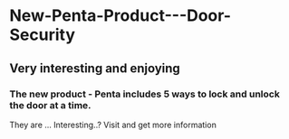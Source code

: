 # New-Penta-Product---Door-Security

## Very interesting and enjoying

### The new product - Penta includes 5 ways to lock and unlock the door at a time.
They are ...
Interesting..? Visit and get more information
